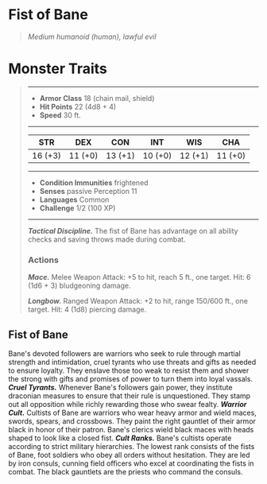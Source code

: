 # Fist of Bane
>*Medium humanoid (human), lawful evil*
# Monster Traits
>___
>- **Armor Class** 18 (chain mail, shield)
>- **Hit Points** 22 (4d8 + 4)
>- **Speed** 30 ft.
>___
>|STR|DEX|CON|INT|WIS|CHA|
>|:---:|:---:|:---:|:---:|:---:|:---:|
>|16 (+3)|11 (+0)|13 (+1)|10 (+0)|12 (+1)|11 (+0)|
>___
>- **Condition Immunities** frightened
>- **Senses** passive Perception 11
>- **Languages** Common
>- **Challenge** 1/2 (100 XP)
>___
>***Tactical Discipline.*** The fist of Bane has advantage on all ability checks and saving throws made during combat.  
>
>### Actions
>***Mace.*** Melee Weapon Attack: +5 to hit, reach 5 ft., one target. Hit: 6 (1d6 + 3) bludgeoning damage.  
>
>***Longbow.*** Ranged Weapon Attack: +2 to hit, range 150/600 ft., one target. Hit: 4 (1d8) piercing damage.
## Fist of Bane
Bane's devoted followers are warriors who seek to rule through martial strength and intimidation, cruel tyrants who use threats and gifts as needed to ensure loyalty. They enslave those too weak to resist them and shower the strong with gifts and promises of power to turn them into loyal vassals.
***Cruel Tyrants.*** Whenever Bane's followers gain power, they institute draconian measures to ensure that their rule is unquestioned. They stamp out all opposition while richly rewarding those who swear fealty.
***Warrior Cult.*** Cultists of Bane are warriors who wear heavy armor and wield maces, swords, spears, and crossbows. They paint the right gauntlet of their armor black in honor of their patron. Bane's clerics wield black maces with heads shaped to look like a closed fist.
***Cult Ranks.*** Bane's cultists operate according to strict military hierarchies. The lowest rank consists of the fists of Bane, foot soldiers who obey all orders without hesitation. They are led by iron consuls, cunning field officers who excel at coordinating the fists in combat. The black gauntlets are the priests who command the consuls.